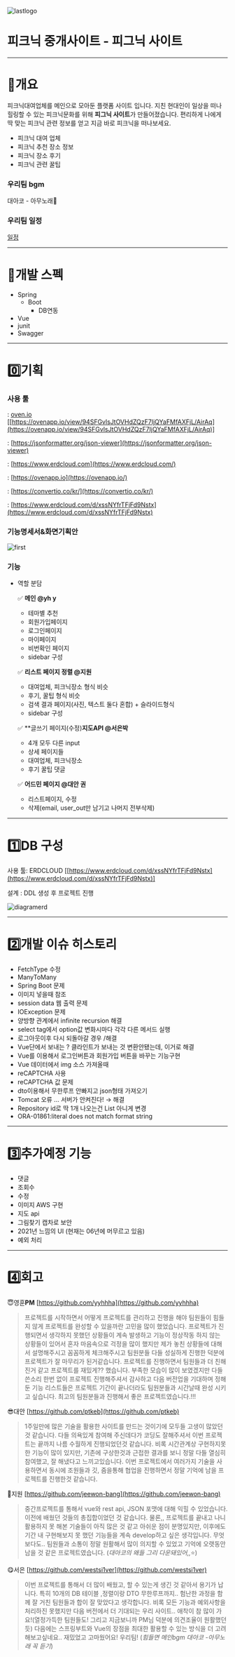 ![lastlogo](https://user-images.githubusercontent.com/87870107/137855336-1d08f8dd-a29c-4685-8c1b-2484c8841d4e.PNG)

# 피크닉 중개사이트 - 피그닉 사이트

---

# 🌷개요

피크닉대여업체를 메인으로 모아둔 플랫폼 사이트 입니다. 지친 현대인이 일상을 떠나 힐링할 수 있는 피크닉문화를 위해 **피그닉 사이트**가 만들어졌습니다. 편리하게 나에게 딱 맞는 피크닉 관련 정보를 얻고 지금 바로 피크닉을 떠나보세요.

- 피크닉 대여 업체
- 피크닉 추천 장소 정보
- 피크닉 장소 후기
- 피크닉 관련 꿀팁

### 우리팀 bgm

대아코 - 아무노래🎵  

### 우리팀 일정

[일정](https://www.notion.so/0ae98523590c4a4ebf5649ea2f01cd89)


---

# 🧷개발 스펙

- Spring
    - Boot
        - DB연동
- Vue
- junit
- Swagger

---

# 0️⃣기획

### 사용 툴

: [oven.io](http://oven.io) [[https://ovenapp.io/view/94SFGvlsJtOVHdZQzF7IjQYaFMfAXFjL/AirAq](https://ovenapp.io/view/94SFGvlsJtOVHdZQzF7IjQYaFMfAXFjL/AirAq)]

: [https://jsonformatter.org/json-viewer](https://jsonformatter.org/json-viewer)

: [https://www.erdcloud.com](https://www.erdcloud.com/)

: [https://ovenapp.io](https://ovenapp.io/)

: [https://convertio.co/kr/](https://convertio.co/kr/)

: [https://www.erdcloud.com/d/xssNYfrTFjFd9Nstx](https://www.erdcloud.com/d/xssNYfrTFjFd9Nstx)


### 기능명세서&화면기획안

![first](https://user-images.githubusercontent.com/87870107/137854848-7505c72b-da42-435f-a852-bf0340cd3d40.PNG)
   
    

### 기능

- 역할 분담
    
    ✅ **메인 @yh y** 
    
    - 테마별 추천
    - 회원가입페이지
    - 로그인페이지
    - 마이페이지
    - 비번확인 페이지
    - sidebar 구성

    
    ✅ **리스트 페이지 정렬 @지원** 
    
    - 대여업체, 피크닉장소 형식 비슷
    - 후기, 꿀팁 형식 비슷
    - 검색 결과 페이지(사진, 텍스트 둘다 혼합) + 슬라이드형식
    - sidebar 구성


     ✅ **글쓰기 페이지(수정)**지도API @서은박** 
    
    - 4개 모두 다른 input
    - 상세 페이지들
    - 대여업체, 피크닉장소
    - 후기 꿀팁 댓글


     ✅ **어드민 페이지 @대안 권** 
    
    - 리스트페이지, 수정
    - 삭제(email, user_out만 남기고 나머지 전부삭제)
   
 ---

# 1️⃣DB 구성

사용 툴: ERDCLOUD [[https://www.erdcloud.com/d/xssNYfrTFjFd9Nstx](https://www.erdcloud.com/d/xssNYfrTFjFd9Nstx)]

설계 : DDL 생성 후 프로젝트 진행

 ![diagramerd](https://user-images.githubusercontent.com/87870107/137858218-da336f6c-0313-4f7e-b169-ebcf1bdc7461.PNG)
    
    
    
---

# 2️⃣개발 이슈 히스토리
- FetchType 수정
- ManyToMany
- Spring Boot 문제
- 이미지 넣을때 참조
- session data 웹 출력 문제
- IOException 문제
- 양방향 관계에서 infinite recursion 해결
- select tag에서 option값 변화시마다 각각 다른 메서드 실행
- 로그아웃이후 다시 되돌아갈 경우 /해결
- Vue단에서 보내는 ? 클라인트가 보내는 것 변환안됐는데, 이거로 해결
- Vue를 이용해서 로그인버튼과 회원가입 버튼을 바꾸는 기능구현
- Vue 데이터에서 img 소스 가져올때
- reCAPTCHA 사용
- reCAPTCHA 값 문제
- dto이용해서 무한루프 안빠지고 json형태 가져오기
- Tomcat 오류 ... 서버가 안켜진다! → 해결
- Repository id로 딱 1개 나오는건 List 아니게 변경
- ORA-01861:literal does not match format string


---

# 3️⃣추가예정 기능

- 댓글
- 조회수
- 수정
- 이미지 AWS 구현
- 지도  api
- 그림찾기 캡차로 보안
- 2021년 느낌의 UI (현재는 06년에 머무르고 있음)
- 예외 처리


---

# 4️⃣회고

😇영훈**PM** [https://github.com/yyhhha](https://github.com/yyhhha)

> 프로젝트를 시작하면서 어떻게 프로젝트를 관리하고 진행을 해야 팀원들이 힘들지 않게 프로젝트를 완성할 수 있을까란 고민을 많이 했었습니다.
프로젝트가 진행되면서 생각하지 못했던 상황들이 계속 발생하고 기능이 정상작동 하지 않는 상황들이 있어서 혼자 마음속으로 걱정을 많이 했지만
제가 놓친 상황들에 대해서 설명해주시고 꼼꼼하게 체크해주시고 팀원분들 다들 성실하게 진행한 덕분에 프로젝트가 잘 마무리가 된거같습니다.
프로젝트를 진행하면서 팀원들과 더 친해진거 같고 프로젝트를 재밌게?? 했습니다.
부족한 모습이 많이 보였겠지만 다들 쓴소리 한번 없이 프로젝트 진행해주셔서 감사하고
다음 버전업을 기대하며 정해둔 기능 리스트들은 프로젝트 기간이 끝나더라도 팀원분들과 시간날때 완성 시키고 싶습니다.
최고의 팀원분들과 진행해서 좋은 프로젝트였습니다.!!!
> 

😎대안 [https://github.com/ptkeb](https://github.com/ptkeb)

> 1주일만에 많은 기술을 활용한 사이트를 만드는 것이기에 모두들 고생이 많았던 것 같습니다. 다들 의욕있게 참여해 주신데다가 코딩도 잘해주셔서 이번 프로젝트는 끝까지 나름 수월하게 진행되었던것 같습니다. 비록 시간관계상 구현하지못한 기능이 많이 있지만, 기존에 구상한것과 근접한 결과를 보니 정말 다들 열심히 참여했고, 잘 해냈다고 느끼고있습니다.  이번 프로젝트에서 여러가지 기술을 사용하면서 동시에 조원들과 깃, 줌을통해 협업을 진행하면서 정말 기억에 남을 프로젝트를 진행한것 같습니다.
> 

🤩지원 [https://github.com/jeewon-bang](https://github.com/jeewon-bang)

> 중간프로젝트를 통해서 vue와 rest api, JSON 포맷에 대해 익힐 수 있었습니다. 이전에 배웠던 것들의 총집합이었던 것 같습니다. 물론,, 프로젝트를 끝내고 나니 활용하지 못 해본 기술들이 아직 많은 것 같고 아쉬운 점이 분명있지만, 이후에도 기간 내 구현해보지 못 했던 기능들을 계속 develop하고 싶은 생각입니다. 무엇보다도.. 팀원들과 소통이 정말 원활해서 많이 의지할 수 있었고 기억에 오랫동안 남을 것 같은 프로젝트였습니다. (*대아코의 왜들 그리 다운돼있어,,*⭐)
> 

😋서은 [https://github.com/westsi1ver](https://github.com/westsi1ver)

> 이번 프로젝트를 통해서 더 많이 배웠고, 할 수 있는게 생긴 것 같아서 용기가 납니다. 특히 10개의 DB 테이블 ,정렬이랑 DTO 무한루프까지.. 험난한 과정을 함께 잘 거친 팀원들과 합이 잘 맞았다고 생각합니다. 비록 모든 기능과 예외사항을 처리하진 못했지만 다음 버전에서 더 기대되는 우리 사이트.. 애착이 참 많이 가요!(열정가득한 팀원들도! 그리고 지금보니까 PM님 덕분에 의견조율이 원활했던듯) 다음에는 스프링부트와 Vue의 장점을 최대한 활용할 수 있는 방식을 더 고려해보고싶네요.. 재밌었고 고마웠어요! 우리팀! (*힘들면 메인bgm 대아코 -아무노래 꼭 듣기*)
> 

